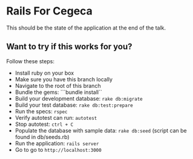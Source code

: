 Rails For Cegeca
================

This should be the state of the application at the end of the talk.

Want to try if this works for you?
----------------------------------
Follow these steps:
- Install ruby on your box
- Make sure you have this branch locally
- Navigate to the root of this branch
- Bundle the gems: ```bundle install``
- Build your development database: ```rake db:migrate```
- Build your test database: ```rake db:test:prepare```
- Run the specs: ```rspec```
- Verify autotest can run: ```autotest```
- Stop autotest: ```ctrl + C```
- Populate the database with sample data: ```rake db:seed``` (script can be found in db/seeds.rb)
- Run the application: ```rails server```
- Go to go to ```http://localhost:3000```
